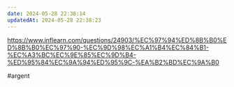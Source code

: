 ```yaml
---
date: 2024-05-28 22:38:14
updatedAt: 2024-05-28 22:38:23
---
```

https://www.inflearn.com/questions/24903/%EC%97%94%ED%8B%B0%ED%8B%B0%EC%97%90-%EC%9D%98%EC%A1%B4%EC%84%B1-%EC%A3%BC%EC%9E%85%EC%9D%B4-%ED%95%84%EC%9A%94%ED%95%9C-%EA%B2%BD%EC%9A%B0

#argent 